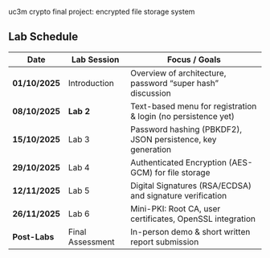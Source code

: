 uc3m crypto final project: encrypted file storage system

## Lab Schedule

| **Date**       | **Lab Session**  | **Focus / Goals**                                             |
| -------------- | ---------------- | ------------------------------------------------------------- |
| **01/10/2025** | Introduction     | Overview of architecture, password “super hash” discussion    |
| **08/10/2025** | **Lab 2**        | Text-based menu for registration & login (no persistence yet) |
| **15/10/2025** | Lab 3            | Password hashing (PBKDF2), JSON persistence, key generation   |
| **29/10/2025** | Lab 4            | Authenticated Encryption (AES-GCM) for file storage           |
| **12/11/2025** | Lab 5            | Digital Signatures (RSA/ECDSA) and signature verification     |
| **26/11/2025** | Lab 6            | Mini-PKI: Root CA, user certificates, OpenSSL integration     |
| **Post-Labs**  | Final Assessment | In-person demo & short written report submission              |
